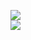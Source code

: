 [![](https://img.shields.io/badge/Made%20With-Github%20Spray-lightgrey.svg?style=for-the-badge&logo=github)](https://github.com/Annihil/github-spray#29418)  
[![](https://i.imgur.com/2DrTn0Z.gif)](https://github.com/Annihil/github-spray)